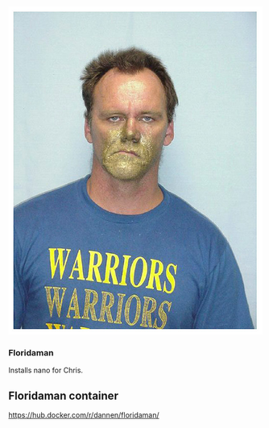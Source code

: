 <center><img src="floridaman.jpg"></center>

### Floridaman

Installs nano for Chris.

## Floridaman container

https://hub.docker.com/r/dannen/floridaman/
